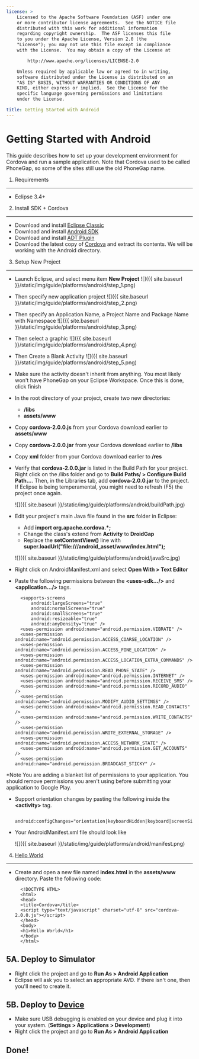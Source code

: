 ```yaml
---
license: >
    Licensed to the Apache Software Foundation (ASF) under one
    or more contributor license agreements.  See the NOTICE file
    distributed with this work for additional information
    regarding copyright ownership.  The ASF licenses this file
    to you under the Apache License, Version 2.0 (the
    "License"); you may not use this file except in compliance
    with the License.  You may obtain a copy of the License at

        http://www.apache.org/licenses/LICENSE-2.0

    Unless required by applicable law or agreed to in writing,
    software distributed under the License is distributed on an
    "AS IS" BASIS, WITHOUT WARRANTIES OR CONDITIONS OF ANY
    KIND, either express or implied.  See the License for the
    specific language governing permissions and limitations
    under the License.

title: Getting Started with Android
---
```


Getting Started with Android
============================

This guide describes how to set up your development environment for Cordova and run a sample application.  Note that Cordova used to be called PhoneGap, so some of the sites still use the old PhoneGap name.


1. Requirements
---------------

- Eclipse 3.4+


2. Install SDK + Cordova
------------------------

- Download and install [Eclipse Classic](http://www.eclipse.org/downloads/)
- Download and install [Android SDK](http://developer.android.com/sdk/index.html)
- Download and install [ADT Plugin](http://developer.android.com/sdk/eclipse-adt.html#installing)
- Download the latest copy of [Cordova](http://phonegap.com/download) and extract its contents. We will be working with the Android directory.


 3. Setup New Project
---------------------

- Launch Eclipse, and select menu item **New Project**
    ![]({{ site.baseurl }}/static/img/guide/platforms/android/step_1.png)
- Then specify new application project
    ![]({{ site.baseurl }}/static/img/guide/platforms/android/step_2.png)
- Then specify an Application Name, a Project Name and Package Name with Namespace
    ![]({{ site.baseurl }}/static/img/guide/platforms/android/step_3.png)
- Then select a graphic
    ![]({{ site.baseurl }}/static/img/guide/platforms/android/step_4.png)
- Then Create a Blank Activity
    ![]({{ site.baseurl }}/static/img/guide/platforms/android/step_5.png)
- Make sure the activity doesn't inherit from anything.  You most likely won't have PhoneGap on your Eclipse Workspace.  Once this is done, click finish
    
- In the root directory of your project, create two new directories:
 	- **/libs**
 	- **assets/www**
- Copy **cordova-2.0.0.js** from your Cordova download earlier to **assets/www**
- Copy **cordova-2.0.0.jar** from your Cordova download earlier to **/libs**
- Copy **xml** folder from your Cordova download earlier to **/res**

- Verify that **cordova-2.0.0.jar** is listed in the Build Path for your project. Right click on the /libs folder and go to **Build Paths/ &gt; Configure Build Path...**. Then, in the Libraries tab, add **cordova-2.0.0.jar** to the project. If Eclipse is being temperamental, you might need to refresh (F5) the project once again.

    ![]({{ site.baseurl }}/static/img/guide/platforms/android/buildPath.jpg)

- Edit your project's main Java file found in the **src** folder in Eclipse:
	- Add **import org.apache.cordova.*;**
	- Change the class's extend from **Activity** to **DroidGap**
	- Replace the **setContentView()** line with **super.loadUrl("file:///android_asset/www/index.html");**	

	![]({{ site.baseurl }}/static/img/guide/platforms/android/javaSrc.jpg)
	
- Right click on AndroidManifest.xml and select **Open With &gt; Text Editor**
- Paste the following permissions between the **&lt;uses-sdk.../&gt;** and **&lt;application.../&gt;** tags.

        <supports-screens 
            android:largeScreens="true" 
            android:normalScreens="true" 
            android:smallScreens="true" 
            android:resizeable="true" 
            android:anyDensity="true" />
        <uses-permission android:name="android.permission.VIBRATE" />
        <uses-permission android:name="android.permission.ACCESS_COARSE_LOCATION" />
        <uses-permission android:name="android.permission.ACCESS_FINE_LOCATION" />
        <uses-permission android:name="android.permission.ACCESS_LOCATION_EXTRA_COMMANDS" />
        <uses-permission android:name="android.permission.READ_PHONE_STATE" />
        <uses-permission android:name="android.permission.INTERNET" />
        <uses-permission android:name="android.permission.RECEIVE_SMS" />
        <uses-permission android:name="android.permission.RECORD_AUDIO" />
        <uses-permission android:name="android.permission.MODIFY_AUDIO_SETTINGS" />
        <uses-permission android:name="android.permission.READ_CONTACTS" />
        <uses-permission android:name="android.permission.WRITE_CONTACTS" />
        <uses-permission android:name="android.permission.WRITE_EXTERNAL_STORAGE" />
        <uses-permission android:name="android.permission.ACCESS_NETWORK_STATE" /> 
        <uses-permission android:name="android.permission.GET_ACCOUNTS" />
        <uses-permission android:name="android.permission.BROADCAST_STICKY" />
*Note You are adding a blanket list of permissions to your application. You should remove permissions you aren't using before submitting your application to Google Play.
- Support orientation changes by pasting the following inside the **&lt;activity&gt;** tag.

        android:configChanges="orientation|keyboardHidden|keyboard|screenSize|locale"

- Your AndroidManifest.xml file should look like

    ![]({{ site.baseurl }}/static/img/guide/platforms/android/manifest.png)


4. [Hello World](../webos/index.html)
--------------    

- Create and open a new file named **index.html** in the **assets/www** directory. Paste the following code:

        <!DOCTYPE HTML>
        <html>
        <head>
        <title>Cordova</title>
        <script type="text/javascript" charset="utf-8" src="cordova-2.0.0.js"></script>
        </head>
        <body>
        <h1>Hello World</h1>
        </body>
        </html>

5A. Deploy to Simulator
-----------------------

- Right click the project and go to **Run As &gt; Android Application**
- Eclipse will ask you to select an appropriate AVD. If there isn't one, then you'll need to create it.


5B. Deploy to [Device](../../../cordova/device/device.html)
--------------------

- Make sure USB debugging is enabled on your device and plug it into your system. (**Settings &gt; Applications &gt; Development**)
- Right click the project and go to **Run As &gt; Android Application**


Done!
-----
